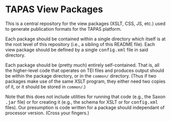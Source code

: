 # TAPAS View Packages

This is a central repository for the view packages (XSLT, CSS, JS, etc.) 
used to generate publication formats for the TAPAS platform.

Each package should be contained within a single directory which
itself is at the root level of this repository (i.e., a sibling of
this README file). Each view package should be defined by a single
<tt>config.xml</tt> file in said directory.

Each package should be (pretty much) entirely self-contained. That is,
all the higher-level code that operates on TEI files and produces
output should be within the package directory, or in the `common/`
directory. (Thus if two packages make use of the same XSLT program,
they either need two copies of it, or it should be stored in
`common/`.)

Note that this does not include utilities for running that code (e.g.,
the Saxon <tt>.jar</tt> file) or for creating it (e.g., the schema for
XSLT or for <tt>config.xml</tt> files). Our presumption is code
written for a package should independant of processor version. (Cross
your fingers.)
